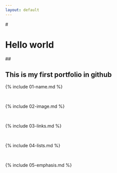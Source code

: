 ```yaml
---
layout: default
---
```

#<h1>Hello world</h1>
##<h2>This is my first portfolio in github</h2>
{% include 01-name.md %}

<br>

{% include 02-image.md %}

<br>

{% include 03-links.md %}

<br>

{% include 04-lists.md %}

<br>

{% include 05-emphasis.md %}